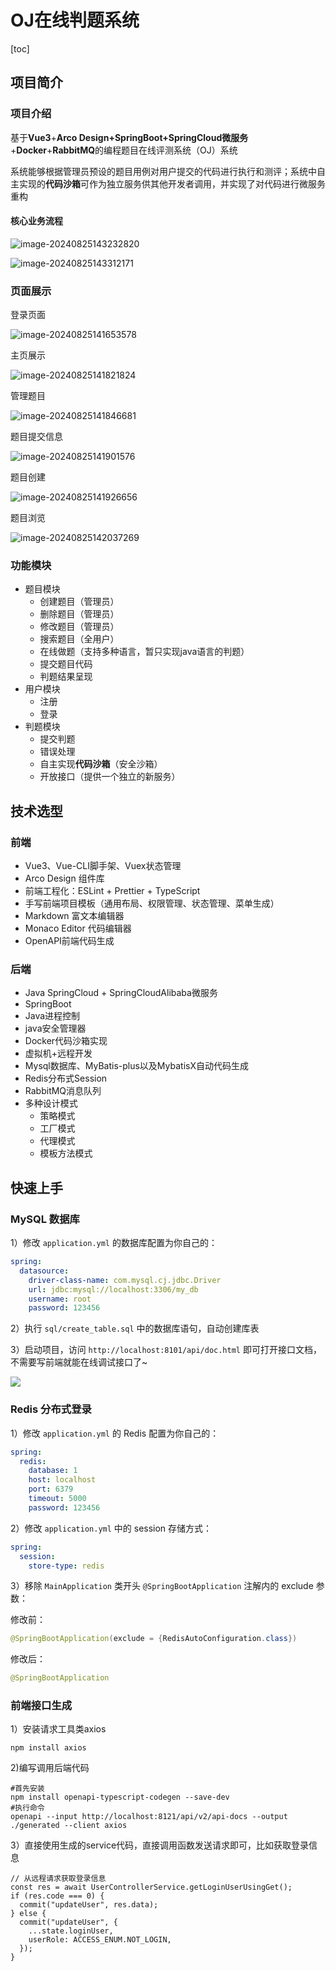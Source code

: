 # OJ在线判题系统

[toc]

## 项目简介

### 项目介绍

基于**Vue3**+**Arco Design+SpringBoot+SpringCloud微服务**+**Docker**+**RabbitMQ**的编程题目在线评测系统（OJ）系统

系统能够根据管理员预设的题目用例对用户提交的代码进行执行和测评；系统中自主实现的**代码沙箱**可作为独立服务供其他开发者调用，并实现了对代码进行微服务重构

#### 核心业务流程

![image-20240825143232820](doc/img.png)

![image-20240825143312171](doc/img_1.png)

### 页面展示

登录页面

![image-20240825141653578](doc/img_2.png)

主页展示

![image-20240825141821824](doc/img_3.png)

管理题目

![image-20240825141846681](doc/img_4.png)

题目提交信息

![image-20240825141901576](doc/img_5.png)

题目创建

![image-20240825141926656](doc/img_6.png)

题目浏览

![image-20240825142037269](doc/img_7.png)



### 功能模块

* 题目模块
  * 创建题目（管理员）
  * 删除题目（管理员）
  * 修改题目（管理员）
  * 搜索题目（全用户）
  * 在线做题（支持多种语言，暂只实现java语言的判题）
  * 提交题目代码
  * 判题结果呈现
* 用户模块
  * 注册
  * 登录
* 判题模块
  * 提交判题
  * 错误处理
  * 自主实现**代码沙箱**（安全沙箱）
  * 开放接口（提供一个独立的新服务）

## 技术选型

### 前端

* Vue3、Vue-CLI脚手架、Vuex状态管理
* Arco Design 组件库
* 前端工程化：ESLint + Prettier + TypeScript
* 手写前端项目模板（通用布局、权限管理、状态管理、菜单生成）
* Markdown 富文本编辑器
* Monaco Editor 代码编辑器
* OpenAPI前端代码生成

### 后端

* Java SpringCloud + SpringCloudAlibaba微服务
* SpringBoot
* Java进程控制
* java安全管理器
* Docker代码沙箱实现
* 虚拟机+远程开发
* Mysql数据库、MyBatis-plus以及MybatisX自动代码生成
* Redis分布式Session
* RabbitMQ消息队列
* 多种设计模式
  * 策略模式
  * 工厂模式
  * 代理模式
  * 模板方法模式


## 快速上手

### MySQL 数据库

1）修改 `application.yml` 的数据库配置为你自己的：

```yml
spring:
  datasource:
    driver-class-name: com.mysql.cj.jdbc.Driver
    url: jdbc:mysql://localhost:3306/my_db
    username: root
    password: 123456
```

2）执行 `sql/create_table.sql` 中的数据库语句，自动创建库表

3）启动项目，访问 `http://localhost:8101/api/doc.html` 即可打开接口文档，不需要写前端就能在线调试接口了~

![](doc/swagger.png)

### Redis 分布式登录

1）修改 `application.yml` 的 Redis 配置为你自己的：

```yml
spring:
  redis:
    database: 1
    host: localhost
    port: 6379
    timeout: 5000
    password: 123456
```

2）修改 `application.yml` 中的 session 存储方式：

```yml
spring:
  session:
    store-type: redis
```

3）移除 `MainApplication` 类开头 `@SpringBootApplication` 注解内的 exclude 参数：

修改前：

```java
@SpringBootApplication(exclude = {RedisAutoConfiguration.class})
```

修改后：


```java
@SpringBootApplication
```

### 前端接口生成

1）安装请求工具类axios

```shell
npm install axios

```

2)编写调用后端代码

```shell
#首先安装
npm install openapi-typescript-codegen --save-dev
#执行命令
openapi --input http://localhost:8121/api/v2/api-docs --output ./generated --client axios
```

3）直接使用生成的service代码，直接调用函数发送请求即可，比如获取登录信息

```tsx
// 从远程请求获取登录信息
const res = await UserControllerService.getLoginUserUsingGet();
if (res.code === 0) {
  commit("updateUser", res.data);
} else {
  commit("updateUser", {
    ...state.loginUser,
    userRole: ACCESS_ENUM.NOT_LOGIN,
  });
}
```

